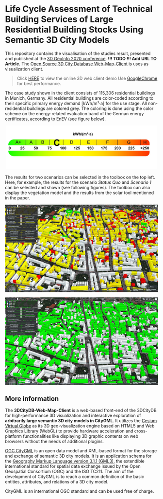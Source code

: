# Life Cycle Assessment of Technical Building Services of Large Residential Building Stocks Using Semantic 3D City Models

This repository contains the visualisation of the studies result, presented and published at the
[3D GeoInfo 2020 conference](https://www.ucl.ac.uk/3dgeoinfo/).
**!!! TODO !!! Add URL TO Article.**
The [Open Source 3D City Database Web-Map-Client](https://github.com/3dcitydb/3dcitydb-web-map/) is uses as visualization client.

> Click [HERE](http://3dcitydb.org/3dcitydb-web-map/1.8.2/3dwebclient/?title=3DCityDB-Web-Map-Client&shadows=false&terrainShadows=0&latitude=48.140635766050764&longitude=11.567695522667266&height=1412.2726628515468&heading=357.96057621677863&pitch=-38.96879082079747&roll=359.99121827623014&layer_0=url%3Dhttp%253A%252F%252Fwww.3dcitydb.org%252F3dcitydb%252Ffileadmin%252Fpublic%252F3dwebclientprojects%252FmunichLCA_TGA%252Fbldg_SPED_original%252Fbldg_collada_MasterJSON.json%26name%3DBldg%2520-%2520original%26layerDataType%3DCOLLADA%252FKML%252FglTF%26gltfVersion%3D2.0%26active%3Dtrue%26spreadsheetUrl%3D%26thematicDataSource%3DGoogleSheets%26tableType%3DHorizontal%26cityobjectsJsonUrl%3D%26minLodPixels%3D120%26maxLodPixels%3D1.7976931348623157e%252B308%26maxSizeOfCachedTiles%3D200%26maxCountOfVisibleTiles%3D200&layer_1=url%3Dhttp%253A%252F%252Fwww.3dcitydb.org%252F3dcitydb%252Ffileadmin%252Fpublic%252F3dwebclientprojects%252FmunichLCA_TGA%252Fbldg_SPED_EnEv%252Fbldg_collada_MasterJSON.json%26name%3DBldg%2520-%2520EnEV%26layerDataType%3DCOLLADA%252FKML%252FglTF%26gltfVersion%3D2.0%26active%3Dfalse%26spreadsheetUrl%3D%26thematicDataSource%3DGoogleSheets%26tableType%3DHorizontal%26cityobjectsJsonUrl%3D%26minLodPixels%3D120%26maxLodPixels%3D1.7976931348623157e%252B308%26maxSizeOfCachedTiles%3D200%26maxCountOfVisibleTiles%3D200&layer_2=url%3Dhttp%253A%252F%252Fwww.3dcitydb.org%252F3dcitydb%252Ffileadmin%252Fpublic%252F3dwebclientprojects%252FmunichCenter%252Fsolar-bldg-glTF%252Fdata_solar-bldg-glTF_collada_MasterJSON.json%26name%3DBldg%2520-%2520Solar%26layerDataType%3DCOLLADA%252FKML%252FglTF%26gltfVersion%3D2.0%26active%3Dfalse%26spreadsheetUrl%3Dhttp%253A%252F%252Ftumtest.duckdns.org%253A3000%252Fmunich_center%26thematicDataSource%3DPostgreSQL%26tableType%3DVertical%26cityobjectsJsonUrl%3D%26minLodPixels%3D120%26maxLodPixels%3D1.7976931348623157e%252B308%26maxSizeOfCachedTiles%3D200%26maxCountOfVisibleTiles%3D200&layer_3=url%3Dhttp%253A%252F%252Fwww.3dcitydb.org%252F3dcitydb%252Ffileadmin%252Fpublic%252F3dwebclientprojects%252FmunichCenter%252Fvegetation-glTF%252Fvege_collada_MasterJSON.json%26name%3DVegetation%26layerDataType%3DCOLLADA%252FKML%252FglTF%26gltfVersion%3D2.0%26active%3Dtrue%26spreadsheetUrl%3D%26thematicDataSource%3DGoogleSheets%26tableType%3DHorizontal%26cityobjectsJsonUrl%3D%26minLodPixels%3D120%26maxLodPixels%3D1.7976931348623157e%252B308%26maxSizeOfCachedTiles%3D200%26maxCountOfVisibleTiles%3D200&terrain=name%3DDGM1%26iconUrl%3Dhttp%253A%252F%252Fwww.3dcitydb.org%252F3dcitydb%252Ffileadmin%252Fpublic%252F3dwebclientprojects%252Fdgm.png%26tooltip%3D%26url%3Dhttp%253A%252F%252Fwww.3dcitydb.org%252F3dcitydb%252Ffileadmin%252Fpublic%252F3dwebclientprojects%252Fterrain_bay_geomassendaten&splashWindow=url%3Dsplash%252FSplashWindow.html%26showOnStart%3Dfalse) to view the online 3D web client demo Use [GoogleChrome](https://www.google.com/intl/de_de/chrome/)
> for best performance.

The case study shown in the client consists of 115,306 residential buildings in Munich, Germany.
All residential buildings are color-coded according to their specific primary energy demand
 [kWh/m²&middot;a] for the use stage. All non-residential buildings are colored grey.
 The coloring is done using the color scheme on the energy-related evaluation band of the
 German energy certificates, according to EnEV (see
 figure below).

<p align="center"><img src="EvaluationBand.png" width="500" /></p>

The results for two scenarios can be selected in the toolbox on the top left. Here, for example,
the results for the scenario *Status Quo* and *Scenario 1* can be selected and shown
(see following figures). The toolbox can also display the vegetation model and the results
from the solar tool mentioned in the paper.

<p align="center"><img src="PEDStatusQuo.png" width="800" /></p>
<p align="center"><img src="PEDSzenario1.png" width="800" /></p>

## More information

The **3DCityDB-Web-Map-Client** is a web-based front-end of the 3DCityDB for high-performance 3D
visualization and interactive exploration of **arbitrarily large semantic 3D city models in CityGML**.
It utilizes the [Cesium Virtual Globe](http://cesiumjs.org/index.html) as its 3D geo-visualization engine
based on HTML5 and Web Graphics Library (WebGL) to provide hardware acceleration and cross-platform
functionalities like displaying 3D graphic contents on web browsers without the needs of additional
plugins.

[OGC CityGML](https://www.opengeospatial.org/standards/citygml) is an open data model and XML-based format
for the storage and exchange of semantic 3D city models. It is an application schema for the
[Geography Markup Language version 3.1.1 (GML3)](https://www.opengeospatial.org/standards/gml),
the extendible international standard for spatial data exchange issued by the Open Geospatial Consortium
(OGC) and the ISO TC211. The aim of the development of CityGML is to reach a common definition of the
basic entities, attributes, and relations of a 3D city model.

CityGML is an international OGC standard and can be used free of charge.
